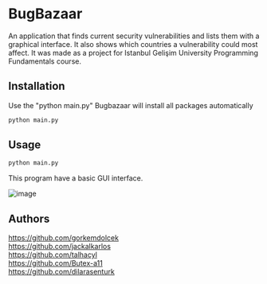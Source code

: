 # BugBazaar

An application that finds current security vulnerabilities and lists them with a graphical interface. It also shows which countries a vulnerability could most affect. It was made as a project for Istanbul Gelişim University Programming Fundamentals course.

## Installation

Use the "python main.py" Bugbazaar will install all packages automatically

```bash
python main.py
```

## Usage
```bash
python main.py
```
This program have a basic GUI interface.

![image](https://user-images.githubusercontent.com/88983987/210010143-a4dbf984-e954-4691-b57e-4a80e9bd7ddb.png)


## Authors

https://github.com/gorkemdolcek<br>
https://github.com/jackalkarlos<br>
https://github.com/talhacyl<br>
https://github.com/Butex-a11<br>
https://github.com/dilarasenturk<br>
